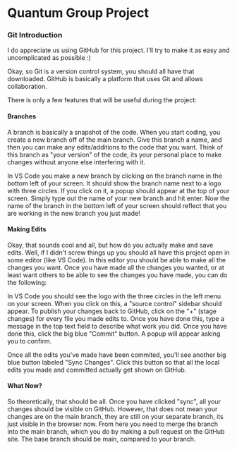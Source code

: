 # Quantum Group Project

### Git Introduction

I do appreciate us using GitHub for this project. I'll try to make it as easy and uncomplicated as possible :)

Okay, so Git is a version control system, you should all have that downloaded. GitHub is basically a platform that uses Git and allows collaboration.

There is only a few features that will be useful during the project:

#### Branches


A branch is basically a snapshot of the code. When you start coding, you create a new branch off of the main branch. Give this branch a name, and then you can make any edits/additions to the code that you want. Think of this branch as "your version" of the code, its your personal place to make changes without anyone else interfering with it. 

In VS Code you make a new branch by clicking on the branch name in the bottom left of your screen. It should show the branch name next to a logo with three circles. If you click on it, a popup should appear at the top of your screen. Simply type out the name of your new branch and hit enter. Now the name of the branch in the bottom left of your screen should reflect that you are working in the new branch you just made!

#### Making Edits

Okay, that sounds cool and all, but how do you actually make and save edits. Well, if I didn't screw things up you should all have this project open in some editor (like VS Code). In this editor you should be able to make all the changes you want. Once you have made all the changes you wanted, or at least want others to be able to see the changes you have made, you can do the following:

In VS Code you should see the logo with the three circles in the left menu on your screen. When you click on this, a "source control" sidebar should appear. To publish your changes back to GitHub, click on the "+" (stage changes) for every file you made edits to. Once you have done this, type a message in the top text field to describe what work you did. Once you have done this, click the big blue "Commit" button. A popup will appear asking you to confirm.

Once all the edits you've made have been commited, you'll see another big blue button labeled "Sync Changes". Click this button so that all the local edits you made and committed actually get shown on GitHub. 

#### What Now?

So theoretically, that should be all. Once you have clicked "sync", all your changes should be visible on GitHub. However, that does not mean your changes are on the main branch, they are still on your separate branch, its just visible in the browser now. From here you need to merge the branch into the main branch, which you do by making a pull request on the GitHub site. The base branch should be main, compared to your branch.

